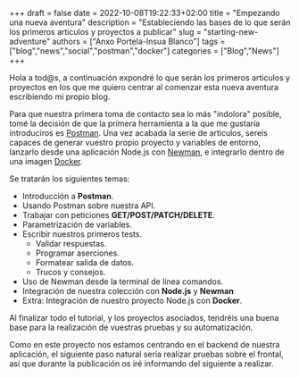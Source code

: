 +++ 
draft = false
date = 2022-10-08T19:22:33+02:00
title = "Empezando una nueva aventura"
description = "Estableciendo las bases de lo que serán los primeros articulos y proyectos a publicar"
slug = "starting-new-adventure"
authors = ["Anxo Portela-Insua Blanco"]
tags = ["blog","news","social","postman","docker"]
categories = ["Blog","News"]
+++

Hola a tod@s, a continuación expondré lo que serán los primeros articulos y proyectos en los que me quiero centrar al comenzar esta nueva aventura escribiendo mi propio blog.

Para que nuestra primera toma de contacto sea lo más "indolora" posible, tomé la decisión de que la primera herramienta a la que me gustaría introduciros es [Postman](https://www.postman.com/). Una vez acabada la serie de articulos, sereis capaces de generar vuestro propio proyecto y variables de entorno, lanzarlo desde una aplicación Node.js con [Newman](https://www.npmjs.com/package/newman), e integrarlo dentro de una imagen [Docker](https://www.docker.com/).

Se tratarán los siguientes temas:
 - Introducción a **Postman**.
 - Usando Postman sobre nuestra API.
 - Trabajar con peticiones **GET/POST/PATCH/DELETE**.
 - Parametrización de variables.
 - Escribir nuestros primeros tests.
   - Validar respuestas.
   - Programar aserciones.
   - Formatear salida de datos.
   - Trucos y consejos.
 - Uso de Newman desde la terminal de línea comandos.
 - Integración de nuestra colección con **Node.js** y **Newman**
 - Extra: Integración de nuestro proyecto Node.js con **Docker**.

Al finalizar todo el tutorial, y los proyectos asociados, tendréis una buena base para la realización de vuestras pruebas y su automatización.

Como en este proyecto nos estamos centrando en el backend de nuestra aplicación, el siguiente paso natural sería realizar pruebas sobre el frontal, así que durante la publicación os iré informando del siguiente a realizar.